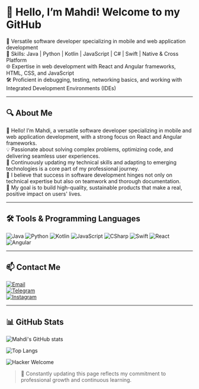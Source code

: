 # 👋 Hello, I’m Mahdi! Welcome to my GitHub

🎯 Versatile software developer specializing in mobile and web application development  
🔧 Skills: Java | Python | Kotlin | JavaScript | C# | Swift | Native & Cross Platform  
🌐 Expertise in web development with React and Angular frameworks, HTML, CSS, and JavaScript  
🛠️ Proficient in debugging, testing, networking basics, and working with Integrated Development Environments (IDEs)  

---

## 🔍 About Me

👋 Hello! I’m Mahdi, a versatile software developer specializing in mobile and web application development, with a strong focus on React and Angular frameworks.  
💡 Passionate about solving complex problems, optimizing code, and delivering seamless user experiences.  
🚀 Continuously updating my technical skills and adapting to emerging technologies is a core part of my professional journey.  
🤝 I believe that success in software development hinges not only on technical expertise but also on teamwork and thorough documentation.  
🎯 My goal is to build high-quality, sustainable products that make a real, positive impact on users' lives.

---

## 🛠️ Tools & Programming Languages

![Java](https://img.shields.io/badge/-Java-007396?style=flat&logo=java&logoColor=white)
![Python](https://img.shields.io/badge/-Python-3776AB?style=flat&logo=python&logoColor=white)
![Kotlin](https://img.shields.io/badge/-Kotlin-0095D5?style=flat&logo=kotlin&logoColor=white)
![JavaScript](https://img.shields.io/badge/-JavaScript-F7DF1E?style=flat&logo=javascript&logoColor=black)
![CSharp](https://img.shields.io/badge/-C%23-239120?style=flat&logo=c-sharp&logoColor=white)
![Swift](https://img.shields.io/badge/-Swift-F05138?style=flat&logo=swift&logoColor=white)
![React](https://img.shields.io/badge/-React-20232A?style=flat&logo=react&logoColor=61DAFB)
![Angular](https://img.shields.io/badge/-Angular-DD0031?style=flat&logo=angular&logoColor=white)

---

## 📫 Contact Me

[![Email](https://img.shields.io/badge/Email-mahdinabavi187%40gmail.com-red?style=flat&logo=gmail)](mailto:mahdinabavi187@gmail.com)  
[![Telegram](https://img.shields.io/badge/Telegram-@mahdi7191-blue?style=flat&logo=telegram)](https://t.me/mahdi7191)  
[![Instagram](https://img.shields.io/badge/Instagram-mahdi7191n-purple?style=flat&logo=instagram)](https://instagram.com/mahdi7191n)

---

## 📊 GitHub Stats

![Mahdi's GitHub stats](https://github-readme-stats.vercel.app/api?username=Mahdi7191&show_icons=true&theme=radical)

![Top Langs](https://github-readme-stats.vercel.app/api/top-langs/?username=Mahdi7191&layout=compact&theme=radical)


![Hacker Welcome](https://media.giphy.com/media/3o7aD4p6j1zZuX9Y8Y/giphy.gif)


> 🧩 Constantly updating this page reflects my commitment to professional growth and continuous learning.
